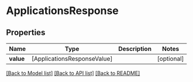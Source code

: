 # ApplicationsResponse

## Properties
Name | Type | Description | Notes
------------ | ------------- | ------------- | -------------
**value** | [ApplicationsResponseValue] |  | [optional] 

[[Back to Model list]](../README.md#documentation-for-models) [[Back to API list]](../README.md#documentation-for-api-endpoints) [[Back to README]](../README.md)


